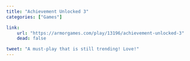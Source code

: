 ```yaml
---
title: "Achievement Unlocked 3"
categories: ["Games"]

link:
    url: "https://armorgames.com/play/13196/achievement-unlocked-3"
    dead: false

tweet: "A must-play that is still trending! Love!"
---
```

